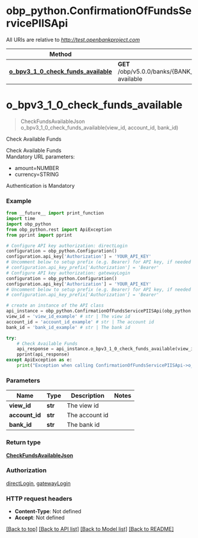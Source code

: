 # obp_python.ConfirmationOfFundsServicePIISApi

All URIs are relative to *http://test.openbankproject.com*

Method | HTTP request | Description
------------- | ------------- | -------------
[**o_bpv3_1_0_check_funds_available**](ConfirmationOfFundsServicePIISApi.md#o_bpv3_1_0_check_funds_available) | **GET** /obp/v5.0.0/banks/{BANK_ID}/accounts/{ACCOUNT_ID}/{VIEW_ID}/funds-available | Check Available Funds


# **o_bpv3_1_0_check_funds_available**
> CheckFundsAvailableJson o_bpv3_1_0_check_funds_available(view_id, account_id, bank_id)

Check Available Funds

<p>Check Available Funds<br />Mandatory URL parameters:</p><ul><li>amount=NUMBER</li><li>currency=STRING</li></ul><p>Authentication is Mandatory</p>

### Example
```python
from __future__ import print_function
import time
import obp_python
from obp_python.rest import ApiException
from pprint import pprint

# Configure API key authorization: directLogin
configuration = obp_python.Configuration()
configuration.api_key['Authorization'] = 'YOUR_API_KEY'
# Uncomment below to setup prefix (e.g. Bearer) for API key, if needed
# configuration.api_key_prefix['Authorization'] = 'Bearer'
# Configure API key authorization: gatewayLogin
configuration = obp_python.Configuration()
configuration.api_key['Authorization'] = 'YOUR_API_KEY'
# Uncomment below to setup prefix (e.g. Bearer) for API key, if needed
# configuration.api_key_prefix['Authorization'] = 'Bearer'

# create an instance of the API class
api_instance = obp_python.ConfirmationOfFundsServicePIISApi(obp_python.ApiClient(configuration))
view_id = 'view_id_example' # str | The view id
account_id = 'account_id_example' # str | The account id
bank_id = 'bank_id_example' # str | The bank id

try:
    # Check Available Funds
    api_response = api_instance.o_bpv3_1_0_check_funds_available(view_id, account_id, bank_id)
    pprint(api_response)
except ApiException as e:
    print("Exception when calling ConfirmationOfFundsServicePIISApi->o_bpv3_1_0_check_funds_available: %s\n" % e)
```

### Parameters

Name | Type | Description  | Notes
------------- | ------------- | ------------- | -------------
 **view_id** | **str**| The view id | 
 **account_id** | **str**| The account id | 
 **bank_id** | **str**| The bank id | 

### Return type

[**CheckFundsAvailableJson**](CheckFundsAvailableJson.md)

### Authorization

[directLogin](../README.md#directLogin), [gatewayLogin](../README.md#gatewayLogin)

### HTTP request headers

 - **Content-Type**: Not defined
 - **Accept**: Not defined

[[Back to top]](#) [[Back to API list]](../README.md#documentation-for-api-endpoints) [[Back to Model list]](../README.md#documentation-for-models) [[Back to README]](../README.md)


